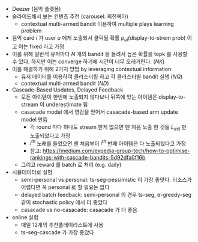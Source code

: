 - Deezer (음악 플랫폼)
- 슬라이드해서 보는 컨텐츠 추천 (carousel: 회전목마)
  - contextual multi-armed bandit 이용하여 multiple plays learning problem
- 음악 card $i$ 가 user $u$ 에게 노출되서 클릭될 확률 $p_{ui}$(display-to-strem prob) 이고 이는 fixed 라고 가정
- 이를 위해 일반적 유저마다 $N$ 개의 bandit 을 돌려서 높은 확률을 topk 를 사용할 수 있다. 하지만 이는 converge 하기에 시간이 너무 오래거린다. ($NK$)
- 이를 해결하기 위해 2가지 방법 by leveraging contextual information
  - 유저 데이터를 이용하여 클러스터링 하고 각 클러스터별 bandit 실행 ($NQ$)
  - contextual multi-armed bandit ($ND$)
- Cascade-Based Updates, Delayed Feedback
  - 모든 아이템이 한번에 노출되지 않다보니 뒤쪽에 있는 아이템은 display-to-stream 이 underestimate 됨
  - casacade model 에서 영감을 얻어서 casacade-based arm update model 만듬
    - 각 round 마다 하나도 stream 한게 없으면 맨 처음 노출 한 것들 $L_{init}$ 만 노출되었다고 가정
    - $i^{th}$ 노래를 들었으면 맨 처음부터 $i^{th}$ 번째 아이템은 다 노출되었다고 가정
    - 참고: https://medium.com/expedia-group-tech/how-to-optimise-rankings-with-cascade-bandits-5d92dfa0f16b
  - 그리고 reward 를 batch 로 처리 (e.g. daily)
- 시뮬데이터로 실험
  - semi-personal vs personal: ts-seg-pessimistic 이 가장 좋앗다. 리소스가 어렵다면 꼭 personal 로 할 필요는 없다
  - delayed batch feedback: semi-personal 의 경우 ts-seg, e-greedy-seg 같이 stochastic policy 에서 더 좋았다
  - casacade vs no-casacade: casacade 가 더 좋음
- online 실험
  - 매일 12개의 추천플레이리스트에 사용
  - ts-seg-cascade 가 가장 좋았다